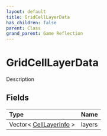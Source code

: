 ```yaml
---
layout: default
title: GridCellLayerData
has_children: false
parent: Class
grand_parent: Game Reflection
---
```

# GridCellLayerData
Description 

## Fields
| Type | Name |
|:-------------|:--------------|
| Vector< [CellLayerInfo](/game-reflection/classes/cell_layer_info.md) > | layers |
